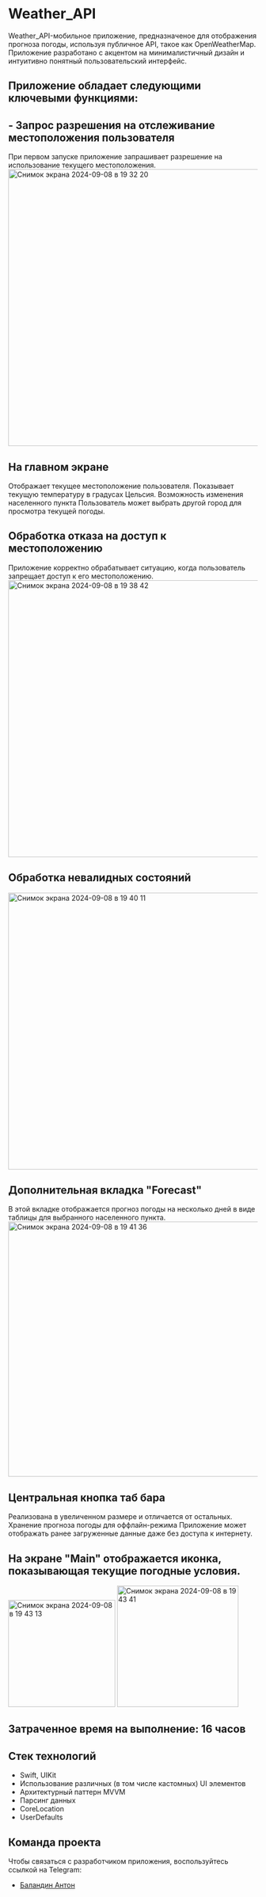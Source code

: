 # Weather_API
Weather_API-мобильное приложение, предназначеное для отображения прогноза погоды, используя публичное API, такое как OpenWeatherMap. 
Приложение разработано с акцентом на минималистичный дизайн и интуитивно понятный пользовательский интерфейс.

## Приложение обладает следующими ключевыми функциями:

## - Запрос разрешения на отслеживание местоположения пользователя
При первом запуске приложение запрашивает разрешение на использование текущего местоположения.
<img width="559" alt="Снимок экрана 2024-09-08 в 19 32 20" src="https://github.com/user-attachments/assets/0a50affc-37f7-4730-a7cb-9e362c5db606">

## На главном экране
Отображает текущее местоположение пользователя.
Показывает текущую температуру в градусах Цельсия.
Возможность изменения населенного пункта
Пользователь может выбрать другой город для просмотра текущей погоды.

## Обработка отказа на доступ к местоположению
Приложение корректно обрабатывает ситуацию, когда пользователь запрещает доступ к его местоположению.
<img width="559" alt="Снимок экрана 2024-09-08 в 19 38 42" src="https://github.com/user-attachments/assets/0183b0da-e17b-4f0a-ac87-ed502c1d9c39">

## Обработка невалидных состояний
<img width="559" alt="Снимок экрана 2024-09-08 в 19 40 11" src="https://github.com/user-attachments/assets/e1879bfc-e77e-4369-bde9-24e8febab6d3">

## Дополнительная вкладка "Forecast"
В этой вкладке отображается прогноз погоды на несколько дней в виде таблицы для выбранного населенного пункта.
<img width="515" alt="Снимок экрана 2024-09-08 в 19 41 36" src="https://github.com/user-attachments/assets/bc840282-5551-41af-bee6-3339c964c45c">

## Центральная кнопка таб бара
Реализована в увеличенном размере и отличается от остальных.
Хранение прогноза погоды для оффлайн-режима
Приложение может отображать ранее загруженные данные даже без доступа к интернету.

## На экране "Main" отображается иконка, показывающая текущие погодные условия.
<img width="216" alt="Снимок экрана 2024-09-08 в 19 43 13" src="https://github.com/user-attachments/assets/767c3223-1832-4bdd-a84a-497556baf72f">
<img width="245" alt="Снимок экрана 2024-09-08 в 19 43 41" src="https://github.com/user-attachments/assets/3cfccd31-07fb-4481-acdf-a1dcf06d0474">

## Затраченное время на выполнение: 16 часов 

## Стек технологий
- Swift, UIKit
- Использование различных (в том числе кастомных) UI элементов
- Архитектурный паттерн MVVM
- Парсинг данных
- CoreLocation
- UserDefaults

## Команда проекта
Чтобы связаться с разработчиком приложения, воспользуйтесь ссылкой на Telegram:

- [Баландин Антон](https://t.me/+375336886070)
